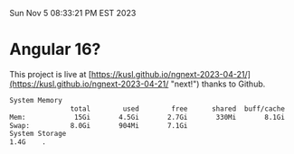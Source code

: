Sun Nov  5 08:33:21 PM EST 2023

# Angular 16?


This project is live at [https://kusl.github.io/ngnext-2023-04-21/](https://kusl.github.io/ngnext-2023-04-21/ "next!") thanks to Github.

```bash
System Memory
               total        used        free      shared  buff/cache   available
Mem:            15Gi       4.5Gi       2.7Gi       330Mi       8.1Gi        10Gi
Swap:          8.0Gi       904Mi       7.1Gi
System Storage
1.4G	.
```
```bash
